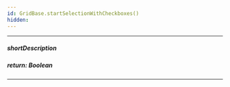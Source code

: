 ```yaml
---
id: GridBase.startSelectionWithCheckboxes()
hidden: 
---
```

---
##### shortDescription

##### return: Boolean

---
